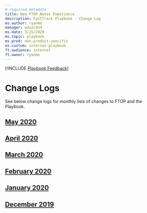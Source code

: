 ```yaml
---  
# required metadata  
title: New FTOP Notes Experience
description: FastTrack Playbook - Change Log
ms.author: ryanme  
manager: eduardod  
ms.date: 3/25/2020  
ms.topic: playbook  
ms.prod: non-product-specific  
ms.custom: internal-playbook  
ft.audience: internal  
ft.owner: ryanme 
---  
```

[!INCLUDE [Playbook Feedback](./includes/questions-feedback.md)]  

# Change Logs

See below change logs for monthly lists of changes to FTOP and the Playbook.

## [May 2020](change-log-may-2020.md)
## [April 2020](change-log-april-2020.md)
## [March 2020](change-log-march-2020.md)
## [February 2020](change-log-february-2020.md)
## [January 2020](change-log-january-2020.md)
## [December 2019](change-log-december-2019.md)